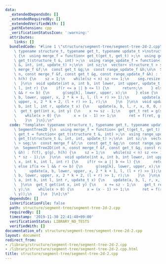 ```yaml
---
data:
  _extendedDependsOn: []
  _extendedRequiredBy: []
  _extendedVerifiedWith: []
  _pathExtension: cpp
  _verificationStatusIcon: ':warning:'
  attributes:
    links: []
  bundledCode: "#line 1 \"structure/segment-tree/segment-tree-2d-2.cpp\"\ntemplate<\
    \ typename structure_t, typename get_t, typename update_t >\nstruct SegmentTree2D\
    \ {\n  using merge_f = function< get_t(get_t, get_t) >;\n  using get_t = function<\
    \ get_t(structure_t &, int) >;\n  using range_update_f = function< get_t(structure_t\
    \ &, int, int, update_t) >;\n\n  int sz;\n  vector< structure_t > seg;\n  const\
    \ merge_f &f;\n  const get_t &g;\n  const range_update_f &h;\n\n  SegmentTree2D(int\
    \ n, const merge_f &f, const get_t &g, const range_update_f &h) : f(f), g(g),\
    \ h(h) {\n    sz = 1;\n    while(sz < n) sz <<= 1;\n    seg.resize(2 * sz - 1);\n\
    \  }\n\n  void update(int a, int b, int lower, int upper, update_t x, int k, int\
    \ l, int r) {\n    if(r <= a || b <= l) {\n      return;\n    } else if(a <= l\
    \ && r <= b) {\n      g(seg[k], lower, upper, x);\n    } else {\n      update(a,\
    \ b, lower, upper, x, 2 * k + 1, l, (l + r) >> 1);\n      update(a, b, lower,\
    \ upper, x, 2 * k + 2, (l + r) >> 1, r);\n    }\n  }\n\n  void update(int a, int\
    \ b, int l, int r, update_t x) {\n    update(a, b, l, r, x, 0, 0, sz);\n  }\n\n\
    \  get_t get(int x, int y) {\n    x += sz - 1;\n    get_t ret = g(seg[x], y);\n\
    \    while(x > 0) {\n      x = (x - 1) >> 1;\n      ret = f(ret, g(seg[x], y));\n\
    \    }\n  }\n};\n"
  code: "template< typename structure_t, typename get_t, typename update_t >\nstruct\
    \ SegmentTree2D {\n  using merge_f = function< get_t(get_t, get_t) >;\n  using\
    \ get_t = function< get_t(structure_t &, int) >;\n  using range_update_f = function<\
    \ get_t(structure_t &, int, int, update_t) >;\n\n  int sz;\n  vector< structure_t\
    \ > seg;\n  const merge_f &f;\n  const get_t &g;\n  const range_update_f &h;\n\
    \n  SegmentTree2D(int n, const merge_f &f, const get_t &g, const range_update_f\
    \ &h) : f(f), g(g), h(h) {\n    sz = 1;\n    while(sz < n) sz <<= 1;\n    seg.resize(2\
    \ * sz - 1);\n  }\n\n  void update(int a, int b, int lower, int upper, update_t\
    \ x, int k, int l, int r) {\n    if(r <= a || b <= l) {\n      return;\n    }\
    \ else if(a <= l && r <= b) {\n      g(seg[k], lower, upper, x);\n    } else {\n\
    \      update(a, b, lower, upper, x, 2 * k + 1, l, (l + r) >> 1);\n      update(a,\
    \ b, lower, upper, x, 2 * k + 2, (l + r) >> 1, r);\n    }\n  }\n\n  void update(int\
    \ a, int b, int l, int r, update_t x) {\n    update(a, b, l, r, x, 0, 0, sz);\n\
    \  }\n\n  get_t get(int x, int y) {\n    x += sz - 1;\n    get_t ret = g(seg[x],\
    \ y);\n    while(x > 0) {\n      x = (x - 1) >> 1;\n      ret = f(ret, g(seg[x],\
    \ y));\n    }\n  }\n};\n"
  dependsOn: []
  isVerificationFile: false
  path: structure/segment-tree/segment-tree-2d-2.cpp
  requiredBy: []
  timestamp: '2019-11-30 22:41:48+09:00'
  verificationStatus: LIBRARY_NO_TESTS
  verifiedWith: []
documentation_of: structure/segment-tree/segment-tree-2d-2.cpp
layout: document
redirect_from:
- /library/structure/segment-tree/segment-tree-2d-2.cpp
- /library/structure/segment-tree/segment-tree-2d-2.cpp.html
title: structure/segment-tree/segment-tree-2d-2.cpp
---
```

